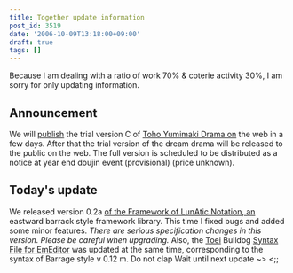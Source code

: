 ```yaml
---
title: Together update information
post_id: 3519
date: '2006-10-09T13:18:00+09:00'
draft: true
tags: []
---
```


Because I am dealing with a ratio of work 70% & coterie activity 30%, I am sorry for only updating information.

## Announcement

We will [publish](https://danmaq.com/!/thC/) the trial version C of [Toho Yumimaki Drama on](https://danmaq.com/!/thC/) the web in a few days. After that the trial version of the dream drama will be released to the public on the web. The full version is scheduled to be distributed as a notice at year end doujin event (provisional) (price unknown).

## Today's update

We released version 0.2a [of the Framework of LunAtic Notation, an](https://danmaq.com/tag/flan) eastward barrack style framework library. This time I fixed bugs and added some minor features. _There are serious specification changes in this version. Please be careful when upgrading._ Also, the [Toei](https://danmaq.com/emeditor-danmakufu) Bulldog [Syntax File for EmEditor](https://danmaq.com/emeditor-danmakufu) was updated at the same time, corresponding to the syntax of Barrage style v 0.12 m. Do not clap Wait until next update ~> <;;
